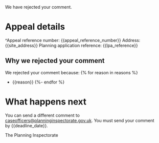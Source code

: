 We have rejected your comment.

# Appeal details

^Appeal reference number: {{appeal_reference_number}}
Address: {{site_address}}
Planning application reference: {{lpa_reference}}

## Why we rejected your comment

We rejected your comment because:
{% for reason in reasons %}
- {{reason}}
{%- endfor %}

# What happens next

You can send a different comment to caseofficers@planninginspectorate.gov.uk. You must send your comment by {{deadline_date}}.

The Planning Inspectorate
